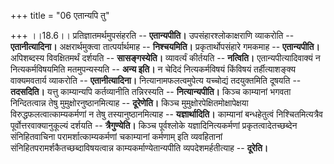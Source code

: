 +++
title = "06 एतान्यपि तु"

+++
।।18.6।। प्रतिज्ञातमर्थमुपसंहरति -- **एतान्यपीति।** उपसंहारश्लोकाक्षराणि
व्याकरोति -- **एतानीत्यादिना।** अक्षरार्थमुक्त्वा तात्पर्यार्थमाह --
**निश्चयमिति।** प्रकृतार्थोपसंहारे गमकमाह -- **एतान्यपीति।** अपिशब्दस्य
विवक्षितमर्थं दर्शयति -- **सासङ्गस्येति।** व्यावर्त्यं कीर्तयति --
**नत्विति।** एतान्यपीत्यादिवाक्यं न नित्यकर्मविषयमिति मतमुपन्यस्यति --
**अन्य इति।** न चेदिदं नित्यकर्मविषयं किंविषयं तर्हीत्याशङ्क्य
वाक्यमवतार्य व्याकरोति -- **एतानीत्यादिना।** नित्यानामफलत्वमुपेत्य
यच्चोद्यं तदयुक्तमिति दूषयति -- **तदसदिति।** यत्तु काम्यान्यपि
कर्तव्यानीति तन्निरस्यति -- **नित्यान्यपीति।** किञ्च काम्यानां भगवता
निन्दितत्वान्न तेषु मुमुक्षोरनुष्ठानमित्याह -- **दूरेणेति।** किञ्च
मुमुक्षोरपेक्षितमोक्षापेक्षया विरुद्धफलत्वात्काम्यकर्मणां न तेषु
तस्यानुष्ठानमित्याह -- **यज्ञार्थादिति।** काम्यानां बन्धहेतुत्वं
निश्चितमित्यत्रैव पूर्वोत्तरवाक्यानुकूल्यं दर्शयति -- **त्रैगुण्येति।**
किञ्च पूर्वश्लोके यज्ञादिनित्यकर्मणां प्रकृतत्वादेतच्छब्देन
संनिहितवाचिना परामर्शात्काम्यकर्मणां चकाम्यानां कर्मणाम् इति व्यवहितानां
संनिहितपरामर्शकैतच्छब्दाविषयत्वान्न काम्यकर्माण्येतान्यपीति
व्यपदेशमर्हतीत्याह -- **दूरेति।**
